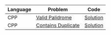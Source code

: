 | Language | Problem                                                                 | Code                                                                                               |
| -------- | ----------------------------------------------------------------------- | -------------------------------------------------------------------------------------------------- |
| CPP      | [Valid Palidrome](https://leetcode.com/problems/valid-palindrome/)      | [Solution](https://github.com/ulascan54/coding-challenge/blob/main/letcode/valid-palindrome.cpp)   |
| CPP      | [Contains Duplicate](https://leetcode.com/problems/contains-duplicate/) | [Solution](https://github.com/ulascan54/coding-challenge/blob/main/letcode/contains-duplicate.cpp) |
